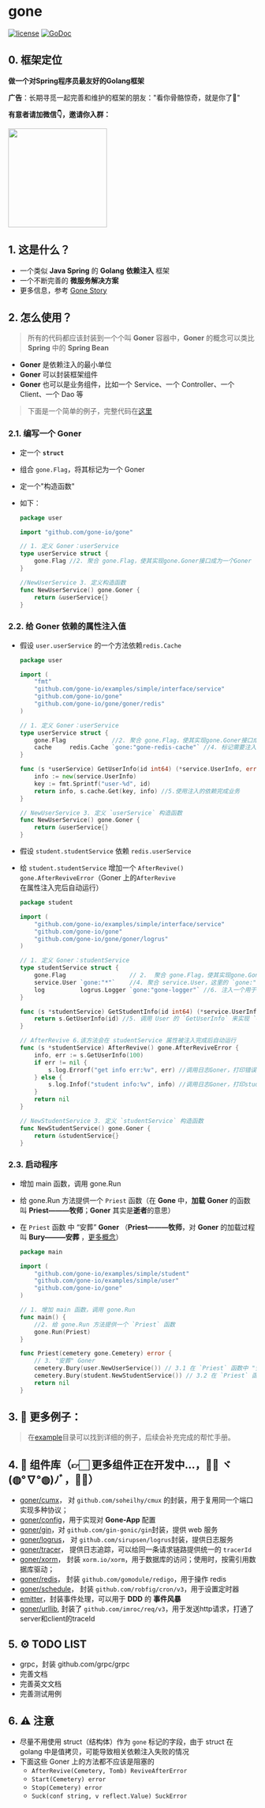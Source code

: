 # gone

[![license](https://img.shields.io/badge/license-GPL%20V3-blue)](LICENSE)
[![GoDoc](https://pkg.go.dev/badge/github.com/gone-io/gone.jsonvalue?utm_source=godoc)](http://godoc.org/github.com/gone-io/gone)

## 0. 框架定位
**做一个对Spring程序员最友好的Golang框架**


**广告**：长期寻觅一起完善和维护的框架的朋友："看你骨骼惊奇，就是你了🫵"  
  
**有意者请加微信👇，邀请你入群：**  

<img src=docs/assert/qr_dapeng.png width=200px />


## 1. 这是什么？

- 一个类似 **Java Spring** 的 **Golang** **依赖注入** 框架
- 一个不断完善的 **微服务解决方案**
- 更多信息，参考 [Gone Story](docs/gone-story.md)

## 2. 怎么使用？

> 所有的代码都应该封装到一个个叫 **Goner** 容器中，**Goner** 的概念可以类比 **Spring** 中的 **Spring Bean**

- **Goner** 是依赖注入的最小单位
- **Goner** 可以封装框架组件
- **Goner** 也可以是业务组件，比如一个 Service、一个 Controller、一个 Client、一个 Dao 等

> 下面是一个简单的例子，完整代码在[这里](https://github.com/gone-io/examples/tree/main/simple)

### 2.1. 编写一个 **Goner**

- 定一个 **`struct`**
- 组合 `gone.Flag`，将其标记为一个 Goner
- 定一个"构造函数"

- 如下：

  ```go
  package user

  import "github.com/gone-io/gone"

  // 1. 定义 Goner：userService
  type userService struct {
      gone.Flag //2. 聚合 gone.Flag，使其实现gone.Goner接口成为一个Goner
  }

  //NewUserService 3. 定义构造函数
  func NewUserService() gone.Goner {
      return &userService{}
  }
  ```

### 2.2. 给 **Goner** 依赖的属性注入值

- 假设 `user.userService` 的一个方法依赖`redis.Cache`

  ```go
  package user

  import (
      "fmt"
      "github.com/gone-io/examples/simple/interface/service"
      "github.com/gone-io/gone"
      "github.com/gone-io/gone/goner/redis"
  )

  // 1. 定义 Goner：userService
  type userService struct {
      gone.Flag             //2. 聚合 gone.Flag，使其实现gone.Goner接口成为一个Goner
      cache     redis.Cache `gone:"gone-redis-cache"` //4. 标记需要注入的依赖，这里表示在`cache`属性上注入一个ID=`gone-redis-cache`的 Goner 组件
  }

  func (s *userService) GetUserInfo(id int64) (*service.UserInfo, error) {
      info := new(service.UserInfo)
      key := fmt.Sprintf("user-%d", id)
      return info, s.cache.Get(key, info) //5.使用注入的依赖完成业务
  }

  // NewUserService 3. 定义 `userService` 构造函数
  func NewUserService() gone.Goner {
      return &userService{}
  }
  ```

- 假设 `student.studentService` 依赖 `redis.userService`
- 给 `student.studentService` 增加一个 `AfterRevive() gone.AfterReviveError`（Goner 上的`AfterRevive`在属性注入完后自动运行）

  ```go
  package student

  import (
      "github.com/gone-io/examples/simple/interface/service"
      "github.com/gone-io/gone"
      "github.com/gone-io/gone/goner/logrus"
  )

  // 1. 定义 Goner：studentService
  type studentService struct {
      gone.Flag                  // 2.  聚合 gone.Flag，使其实现gone.Goner接口成为一个Goner
      service.User `gone:"*"`    //4. 聚合 service.User，这里的 `gone:"*"` 表示 `按类型注入` 一个Goner
      log          logrus.Logger `gone:"gone-logger"` //6. 注入一个用于日志打印的Goner
  }

  func (s *studentService) GetStudentInfo(id int64) (*service.UserInfo, error) {
      return s.GetUserInfo(id) //5. 调用 User 的 `GetUserInfo` 来实现 `GetStudentInfo`方法
  }

  // AfterRevive 6.该方法会在 studentService 属性被注入完成后自动运行
  func (s *studentService) AfterRevive() gone.AfterReviveError {
      info, err := s.GetUserInfo(100)
      if err != nil {
          s.log.Errorf("get info err:%v", err) //调用日志Goner，打印错误日志
      } else {
          s.log.Infof("student info:%v", info) //调用日志Goner，打印student info
      }
      return nil
  }

  // NewStudentService 3. 定义 `studentService` 构造函数
  func NewStudentService() gone.Goner {
      return &studentService{}
  }

  ```

### 2.3. 启动程序

- 增加 main 函数，调用 gone.Run
- 给 gone.Run 方法提供一个 `Priest` 函数（在 **Gone** 中，**加载** **Goner** 的函数 叫 **Priest———牧师**；**Goner**
  其实是**逝者**的意思）
- 在 `Priest` 函数 中 “安葬” **Goner** （**Priest———牧师**，对 **Goner** 的加载过程叫 **Bury———安葬**
  ，[更多概念](docs/gone-story.md)）

  ```go
  package main

  import (
      "github.com/gone-io/examples/simple/student"
      "github.com/gone-io/examples/simple/user"
      "github.com/gone-io/gone"
  )

  // 1. 增加 main 函数，调用 gone.Run
  func main() {
      //2. 给 gone.Run 方法提供一个 `Priest` 函数
      gone.Run(Priest)
  }

  func Priest(cemetery gone.Cemetery) error {
      // 3. "安葬" Goner
      cemetery.Bury(user.NewUserService()) // 3.1 在 `Priest` 函数中 "安葬" `user.NewUserService()`构造出来的 Goner
      cemetery.Bury(student.NewStudentService()) // 3.2 在 `Priest` 函数中 "安葬" `user.NewStudentService()`构造出来的 Goner
      return nil
  }
  ```

## 3. 🌰 更多例子：

> 在[example](example)目录可以找到详细的例子，后续会补充完成的帮忙手册。

## 4. 🔣 组件库（👉🏻 更多组件正在开发中...，💪🏻 ヾ(◍°∇°◍)ﾉﾞ，🖖🏻）

- [goner/cumx](goner/cmux)，
  对 `github.com/soheilhy/cmux` 的封装，用于复用同一个端口实现多种协议；
- [goner/config](goner/config)，用于实现对 **Gone-App** 配置
- [goner/gin](goner/gin)，对 `github.com/gin-gonic/gin`封装，提供 web 服务
- [goner/logrus](goner/logrus)，
  对 `github.com/sirupsen/logrus`封装，提供日志服务
- [goner/tracer](goner/tracer)，
  提供日志追踪，可以给同一条请求链路提供统一的 `tracerId`
- [goner/xorm](goner/xorm)，
  封装 `xorm.io/xorm`，用于数据库的访问；使用时，按需引用数据库驱动；
- [goner/redis](goner/redis)，
  封装 `github.com/gomodule/redigo`，用于操作 redis
- [goner/schedule](goner/schedule)，
  封装 `github.com/robfig/cron/v3`，用于设置定时器
- [emitter](https://github.com/gone-io/emitter)，封装事件处理，可以用于 **DDD** 的 **事件风暴**
- [goner/urllib](goner/urllib),
  封装了 `github.com/imroc/req/v3`，用于发送http请求，打通了server和client的traceId

## 5. ⚙️ TODO LIST

- grpc，封装 github.com/grpc/grpc
- 完善文档
- 完善英文文档
- 完善测试用例

## 6. ⚠️ 注意

- 尽量不用使用 struct（结构体）作为 `gone` 标记的字段，由于 struct 在 golang 中是值拷贝，可能导致相关依赖注入失败的情况
- 下面这些 Goner 上的方法都不应该是阻塞的
    - `AfterRevive(Cemetery, Tomb) ReviveAfterError`
    - `Start(Cemetery) error`
    - `Stop(Cemetery) error`
    - `Suck(conf string, v reflect.Value) SuckError`
